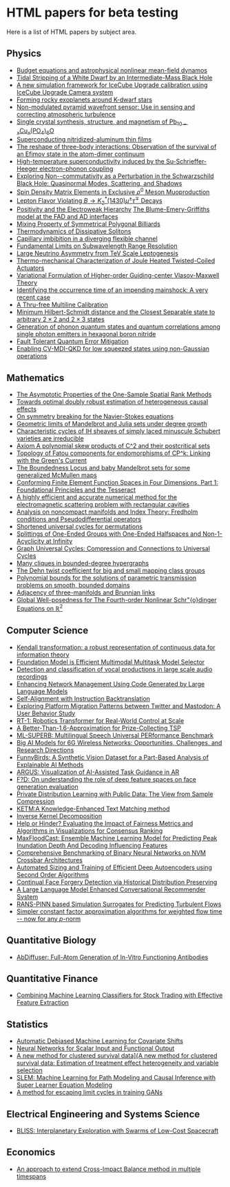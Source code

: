 # HTML papers for beta testing

Here is a list of HTML papers by subject area.

## Physics
- <a href="https://browse.arxiv.org/html/2308.05590v2" target="_blank">Budget equations and astrophysical nonlinear mean-field dynamos</a>
- <a href="https://browse.arxiv.org/html/2210.09945v5/" target="_blank">Tidal Stripping of a White Dwarf by an Intermediate-Mass Black Hole</a>
- <a href="https://browse.arxiv.org/html/2308.06247v1/" target="_blank">A new simulation framework for IceCube Upgrade calibration using IceCube Upgrade Camera system</a>
- <a href="https://browse.arxiv.org/html/2308.06236v1/" target="_blank">Forming rocky exoplanets around K-dwarf stars</a>
- <a href="https://browse.arxiv.org/html/2308.01066v2/" target="_blank">Non-modulated pyramid wavefront sensor: Use in sensing and correcting atmospheric turbulence</a>
- <a href="https://browse.arxiv.org/html/2308.06256v1/" target="_blank">Single crystal synthesis, structure, and magnetism of Pb$_{10-x}$Cu$_x$(PO$_4$)$_6$O</a>
- <a href="https://browse.arxiv.org/html/2308.06240v1/" target="_blank">Superconducting nitridized-aluminum thin films</a>
- <a href="https://browse.arxiv.org/html/2308.06237v1/" target="_blank">The reshape of three-body interactions: Observation of the survival of an Efimov state in the atom-dimer continuum</a>
- <a href="https://browse.arxiv.org/html/2308.06222v1/" target="_blank">High-temperature superconductivity induced by the Su-Schrieffer-Heeger electron-phonon coupling</a>
- <a href="https://browse.arxiv.org/html/2308.03284v2/" target="_blank">Exploring Non--commutativity as a Perturbation in the Schwarzschild Black Hole: Quasinormal Modes, Scattering, and Shadows</a>
- <a href="https://browse.arxiv.org/html/2210.16932v2/" target="_blank">Spin Density Matrix Elements in Exclusive $\rho ^0$ Meson Muoproduction</a>
- <a href="https://browse.arxiv.org/html/2208.05923v3/" target="_blank">Lepton Flavor Violating $B\to K^*_2(1430)\mu^{\pm}\tau^{\mp}$ Decays</a>
- <a href="https://browse.arxiv.org/html/2308.06226v1/" target="_blank">Positivity and the Electroweak Hierarchy</a>
<a href="https://browse.arxiv.org/html/2207.09583v2/" target="_blank">The Blume-Emery-Griffiths model at the FAD and AD interfaces</a>
- <a href="https://browse.arxiv.org/html/2308.06251v1/" target="_blank">Mixing Property of Symmetrical Polygonal Billiards</a>
- <a href="https://browse.arxiv.org/html/2307.16571v2/" target="_blank">Thermodynamics of Dissipative Solitons</a>
- <a href="https://browse.arxiv.org/html/2308.06257v1/" target="_blank">Capillary imbibition in a diverging flexible channel</a>
- <a href="https://browse.arxiv.org/html/2308.06252v1/" target="_blank">Fundamental Limits on Subwavelength Range Resolution</a>
- <a href="https://browse.arxiv.org/html/2206.14722v2/" target="_blank">Large Neutrino Asymmetry from TeV Scale Leptogenesis</a>
- <a href="https://browse.arxiv.org/html/2308.06234v1/" target="_blank">Thermo-mechanical Characterization of Joule Heated Twisted-Coiled Actuators</a>
- <a href="https://browse.arxiv.org/html/2306.04726v2/" target="_blank">Variational Formulation of Higher-order Guiding-center Vlasov-Maxwell Theory</a>
- <a href="https://browse.arxiv.org/html/1908.00279v21/" target="_blank">Identifying the occurrence time of an impending mainshock: A very recent case</a>
- <a href="https://browse.arxiv.org/html/2305.03597v2/" target="_blank">A Thru-free Multiline Calibration</a>
- <a href="https://browse.arxiv.org/html/2308.06245v1/" target="_blank">Minimum Hilbert-Schmidt distance and the Closest Separable state to arbitrary $2 \times 2$ and $2 \times 3$ states</a>
- <a href="https://browse.arxiv.org/html/2308.06244v1/" target="_blank">Generation of phonon quantum states and quantum correlations among single photon emitters in hexagonal boron nitride</a>
- <a href="https://browse.arxiv.org/html/2308.05403v2/" target="_blank">Fault Tolerant Quantum Error Mitigation</a>
- <a href="https://browse.arxiv.org/html/2304.02295v2/" target="_blank">Enabling CV-MDI-QKD for low squeezed states using non-Gaussian operations</a>


## Mathematics
- <a href="https://browse.arxiv.org/html/2308.06264v1/" target="_blank">The Asymptotic Properties of the One-Sample Spatial Rank Methods</a>
- <a href="https://browse.arxiv.org/html/2004.14497v4/" target="_blank">Towards optimal doubly robust estimation of heterogeneous causal effects</a>
- <a href="https://browse.arxiv.org/html/2302.02836v3/" target="_blank">On symmetry breaking for the Navier-Stokes equations</a>
- <a href="https://browse.arxiv.org/html/1109.2166v1/" target="_blank">Geometric limits of Mandelbrot and Julia sets under degree growth</a>
- <a href="https://browse.arxiv.org/html/2308.06249v1/" target="_blank">Characteristic cycles of IH sheaves of simply laced minuscule Schubert varieties are irreducible</a>
- <a href="https://browse.arxiv.org/html/0704.0942v2/" target="_blank">Axiom A polynomial skew products of C^2 and their postcritical sets</a>
- <a href="https://browse.arxiv.org/html/0810.1673v3/" target="_blank">Topology of Fatou components for endomorphisms of CP^k: Linking with the Green's Current</a>
- <a href="https://browse.arxiv.org/html/2206.10102v3/" target="_blank">The Boundedness Locus and baby Mandelbrot sets for some generalized McMullen maps</a>
- <a href="https://browse.arxiv.org/html/2308.06243v1/" target="_blank">Conforming Finite Element Function Spaces in Four Dimensions, Part 1: Foundational Principles and the Tesseract</a>
- <a href="https://browse.arxiv.org/html/2308.06229v1/" target="_blank">A highly efficient and accurate numerical method for the electromagnetic scattering problem with rectangular cavities</a>
- <a href="https://browse.arxiv.org/html/2308.06225v1/" target="_blank">Analysis on noncompact manifolds and Index Theory: Fredholm conditions and Pseudodifferential operators</a>
- <a href="https://browse.arxiv.org/html/2204.02910v2/" target="_blank">Shortened universal cycles for permutations</a>
- <a href="https://browse.arxiv.org/html/2308.06218v1/" target="_blank">Splittings of One-Ended Groups with One-Ended Halfspaces and Non-1-Acyclicity at Infinity</a>
- <a href="https://browse.arxiv.org/html/2209.14198v1/" target="_blank">Graph Universal Cycles: Compression and Connections to Universal Cycles</a>
- <a href="https://browse.arxiv.org/html/2207.02336v2/" target="_blank">Many cliques in bounded-degree hypergraphs</a>
- <a href="https://browse.arxiv.org/html/2308.06214v1/" target="_blank">The Dehn twist coefficient for big and small mapping class groups</a>
- <a href="https://browse.arxiv.org/html/2308.06215v1/" target="_blank">Polynomial bounds for the solutions of parametric transmission problems on smooth, bounded domains</a>
- <a href="https://browse.arxiv.org/html/2308.06211v1/" target="_blank">Adjacency of three-manifolds and Brunnian links</a>
- <a href="https://browse.arxiv.org/html/2308.06210v1/" target="_blank">Global Well-posedness for The Fourth-order Nonlinear Schr\"{o}dinger Equations on $\mathbb{R}^{2}$</a>


## Computer Science
- <a href="https://browse.arxiv.org/html/2006.15991v2/" target="_blank">Kendall transformation: a robust representation of continuous data for information theory</a>
- <a href="https://browse.arxiv.org/html/2308.06262v1/" target="_blank">Foundation Model is Efficient Multimodal Multitask Model Selector</a>
- <a href="https://browse.arxiv.org/html/2302.07640v2/" target="_blank">Detection and classification of vocal productions in large scale audio recordings</a>
- <a href="https://browse.arxiv.org/html/2308.06261v1/" target="_blank">Enhancing Network Management Using Code Generated by Large Language Models</a>
- <a href="https://browse.arxiv.org/html/2308.06259v1/" target="_blank">Self-Alignment with Instruction Backtranslation</a>
- <a href="https://browse.arxiv.org/html/2305.09196v2/" target="_blank">Exploring Platform Migration Patterns between Twitter and Mastodon: A User Behavior Study</a>
- <a href="https://browse.arxiv.org/html/2212.06817v2/" target="_blank">RT-1: Robotics Transformer for Real-World Control at Scale</a>
- <a href="https://browse.arxiv.org/html/2308.06254v1/" target="_blank">A Better-Than-1.6-Approximation for Prize-Collecting TSP</a>
- <a href="https://browse.arxiv.org/html/2305.10615v2/" target="_blank">ML-SUPERB: Multilingual Speech Universal PERformance Benchmark</a>
- <a href="https://browse.arxiv.org/html/2308.06250v1/" target="_blank">Big AI Models for 6G Wireless Networks: Opportunities, Challenges, and Research Directions</a>
- <a href="https://browse.arxiv.org/html/2308.06248v1/" target="_blank">FunnyBirds: A Synthetic Vision Dataset for a Part-Based Analysis of Explainable AI Methods</a>
- <a href="https://browse.arxiv.org/html/2308.06246v1/" target="_blank">ARGUS: Visualization of AI-Assisted Task Guidance in AR</a>
- <a href="https://browse.arxiv.org/html/2305.20048v3/" target="_blank">F?D: On understanding the role of deep feature spaces on face generation evaluation</a>
- <a href="https://browse.arxiv.org/html/2308.06239v1/" target="_blank">Private Distribution Learning with Public Data: The View from Sample Compression</a>
- <a href="https://browse.arxiv.org/html/2308.06235v1/" target="_blank">KETM:A Knowledge-Enhanced Text Matching method</a>
- <a href="https://browse.arxiv.org/html/2211.05961v2/" target="_blank">Inverse Kernel Decomposition</a>
- <a href="https://browse.arxiv.org/html/2308.06233v1/" target="_blank">Help or Hinder? Evaluating the Impact of Fairness Metrics and Algorithms in Visualizations for Consensus Ranking</a>
- <a href="https://browse.arxiv.org/html/2308.06228v1/" target="_blank">MaxFloodCast: Ensemble Machine Learning Model for Predicting Peak Inundation Depth And Decoding Influencing Features</a>
- <a href="https://browse.arxiv.org/html/2308.06227v1/" target="_blank">Comprehensive Benchmarking of Binary Neural Networks on NVM Crossbar Architectures</a>
- <a href="https://browse.arxiv.org/html/2308.06221v1/" target="_blank">Automated Sizing and Training of Efficient Deep Autoencoders using Second Order Algorithms</a>
- <a href="https://browse.arxiv.org/html/2308.06217v1/" target="_blank">Continual Face Forgery Detection via Historical Distribution Preserving</a>
- <a href="https://browse.arxiv.org/html/2308.06212v1/" target="_blank">A Large Language Model Enhanced Conversational Recommender System</a>
- <a href="https://browse.arxiv.org/html/2306.06034v3/" target="_blank">RANS-PINN based Simulation Surrogates for Predicting Turbulent Flows</a>
- <a href="https://browse.arxiv.org/html/2308.06209v1/" target="_blank">Simpler constant factor approximation algorithms for weighted flow time -- now for any $p$-norm</a>

## Quantitative Biology
- <a href="https://browse.arxiv.org/html/2308.05027v1/" target="_blank">AbDiffuser: Full-Atom Generation of In-Vitro Functioning Antibodies</a>

## Quantitative Finance
- <a href="https://browse.arxiv.org/html/2107.13148v3/" target="_blank">Combining Machine Learning Classifiers for Stock Trading with Effective Feature Extraction</a>

## Statistics
- <a href="https://browse.arxiv.org/html/2307.04527v2/" target="_blank">Automatic Debiased Machine Learning for Covariate Shifts</a>
- <a href="https://browse.arxiv.org/html/2208.05776v2/" target="_blank">Neural Networks for Scalar Input and Functional Output</a>
- <a href="https://browse.arxiv.org/html/2206.08271v2/" target="_blank">A new method for clustered survival data]{A new method for clustered survival data: Estimation of treatment effect heterogeneity and variable selection</a>
- <a href="https://browse.arxiv.org/html/2308.04365v4/" target="_blank">SLEM: Machine Learning for Path Modeling and Causal Inference with Super Learner Equation Modeling</a>
- <a href="https://browse.arxiv.org/html/2010.03322v3/" target="_blank">A method for escaping limit cycles in training GANs</a>

## Electrical Engineering and Systems Science
- <a href="https://browse.arxiv.org/html/2307.11226v1/" target="_blank">BLISS: Interplanetary Exploration with Swarms of Low-Cost Spacecraft</a>

## Economics
- <a href="https://browse.arxiv.org/html/2308.06223v1/" target="_blank">An approach to extend Cross-Impact Balance method in multiple timespans</a>
